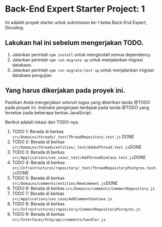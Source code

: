 # Back-End Expert Starter Project: 1

Ini adalah proyek starter untuk submission ke-1 kelas Back-End Expert, Dicoding.

## Lakukan hal ini sebelum mengerjakan TODO.

1. Jalankan perintah `npm install` untuk menginstall semua dependency.
2. Jalankan perintah `npm run migrate up` untuk menjalankan migrasi database.
3. Jalankan perintah `npm run migrate:test up` untuk menjalankan migrasi database pengujian.

## Yang harus dikerjakan pada proyek ini.

Pastikan Anda mengerjakan seluruh tugas yang diberikan tanda @TODO pada proyek ini. Instruksi pengerjaan terdapat pada tanda @TODO yang tersebar pada beberapa berkas JavaScript.

Berikut adalah lokasi dari TODO-nya.

1. TODO 1: Berada di berkas `src/Domains/threads/_test/ThreadRepository.test.js` DONE
2. TODO 2: Berada di berkas `src/Domains/threads/entities/_test/AddedThread.test.js`DONE
3. TODO 3: Berada di berkas `src/Applications/use_case/_test/AddThreadUseCase.test.js`DONE
4. TODO 4: Berada di berkas `src/Infrastructures/repository/_test/ThreadRepositoryPostgres.test.js`DONE
5. TODO 5: Berada di berkas `src/Domains/comments/entities/NewComment.js`DONE
6. TODO 6: Berada di berkas `src/Domains/comments/CommentRepository.js`
7. TODO 7: Berada di berkas `src/Applications/use_case/AddCommentUseCase.js`
8. TODO 8: Berada di berkas `src/Infrastructures/repository/CommentRepositoryPostgres.js`
9. TODO 9: Berada di berkas `src/Interfaces/http/api/comments/handler.js`
